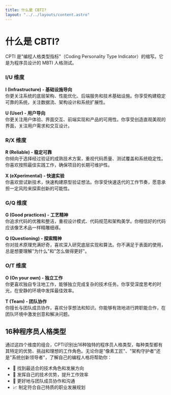 ```yaml
---
title: 什么是 CBTI?
layout: "../../layouts/content.astro"
---
```



# 什么是 CBTI?

CPTI 是"编程人格类型指标"（Coding Personality Type Indicator）的缩写。它是为程序员设计的 MBTI 人格测试。

### I/U 维度

**I (Infrastructure) - 基础设施导向**  
你更关注系统的底层架构、性能优化、后端服务和技术基础设施。你享受构建稳定可靠的系统，关注数据流、架构设计和系统扩展性。

**U (User) - 用户导向**  
你更关注用户体验、界面交互、前端实现和产品的可用性。你享受创造直观美观的界面，关注用户需求和交互设计。

### R/X 维度

**R (Reliable) - 稳定可靠**  
你倾向于选择经过验证的成熟技术方案，重视代码质量、测试覆盖和系统稳定性。你喜欢按照最佳实践工作，确保项目的长期可维护性。

**X (eXperimental) - 快速实验**  
你喜欢尝试新技术，快速构建原型验证想法。你享受快速迭代的工作节奏，愿意承担一定风险来探索创新的可能性。

### G/Q 维度

**G (Good practices) - 工艺精神**  
你追求代码的优雅和整洁，重视设计模式、代码规范和架构美学。你相信好的代码应该像艺术品一样精雕细琢。

**Q (Questioning) - 探索精神**  
你对技术原理充满好奇，喜欢深入研究底层实现和算法。你不满足于表面的使用，总是想要理解"为什么"和"怎么做得更好"。

### O/T 维度

**O (On your own) - 独立工作**  
你更喜欢独自专注地工作，能够独立完成复杂的技术任务。你享受深度思考的时光，在安静的环境中发挥最佳效率。

**T (Team) - 团队协作**  
你擅长与团队成员协作，喜欢分享想法和知识。你能够有效地进行跨职能合作，在团队环境中激发创意和解决问题。

## 16种程序员人格类型

通过这四个维度的组合，CPTI识别出16种独特的程序员人格类型，每种类型都有其特定的优势、挑战和理想的工作角色。无论你是"像素工匠"、"架构守护者"还是"系统创新领导者"，了解自己的编程人格将帮助你：

- 🎯 找到最适合的技术角色和发展方向
- 🚀 发挥自己的技术优势，提升工作效率
- 🤝 更好地与团队成员协作和沟通
- 📈 制定符合自己特质的职业发展规划
